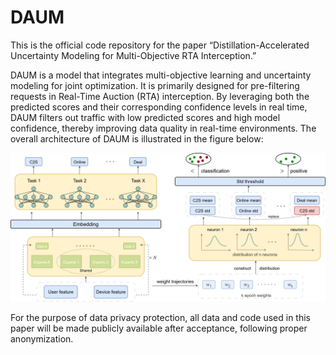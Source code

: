 # DAUM
This is the official code repository for the paper “Distillation-Accelerated Uncertainty Modeling for Multi-Objective RTA Interception.”

DAUM is a model that integrates multi-objective learning and uncertainty modeling for joint optimization. It is primarily designed for pre-filtering requests in Real-Time Auction (RTA) interception. By leveraging both the predicted scores and their corresponding confidence levels in real time, DAUM filters out traffic with low predicted scores and high model confidence, thereby improving data quality in real-time environments. The overall architecture of DAUM is illustrated in the figure below:

![](image/DAUM_main.png)

For the purpose of data privacy protection, all data and code used in this paper will be made publicly available after acceptance, following proper anonymization.
